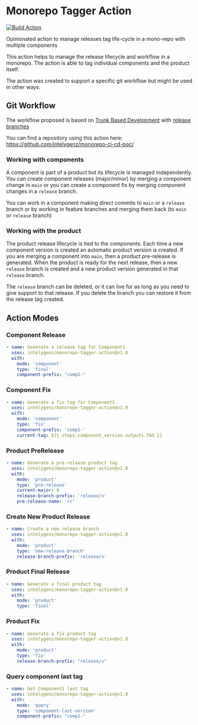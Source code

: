 # Monorepo Tagger Action

[![Build Action](https://github.com/intelygenz/monorepo-tagger-action/actions/workflows/release.yml/badge.svg)](https://github.com/intelygenz/monorepo-tagger-action/actions/workflows/release.yml)

Opinionated action to manage releases tag life-cycle in a mono-repo with multiple components

This action helps to manage the release lifecycle and workflow in a monorepo. The action is able to tag individual 
components and the product itself.

The action was created to support a specific git workflow but might be used in other ways.

## Git Workflow

The workflow proposed is based on [Trunk Based Development](https://trunkbaseddevelopment.com/) with 
[release branches](https://trunkbaseddevelopment.com/branch-for-release/)

You can find a repository using this action here: https://github.com/intelygenz/monorepo-ci-cd-poc/

### Working with components

A component is part of a product but its lifecycle is managed independently. You can create component releases (major/minor)
by merging a component change in `main` or you can create a component fix by merging component changes in a `release` branch.

You can work in a component making direct commits to `main` or a `release` branch or by working in feature branches and
merging them back (to `main` or `release` branch)

### Working with the product

The product release lifecycle is tied to the components. Each time a new component version is created an automatic product
version is created. If you are merging a component into `main`, then a product pre-release is generated. When the product
is ready for the next release, then a new `release` branch is created and a new product version generated in that `release` branch.

The `release` branch can be deleted, or it can live for as long as you need to give support to that release. If you delete
the branch you can restore it from the release tag created.

## Action Modes

### Component Release

```yaml
- name: Generate a release tag for Component1
  uses: intelygenz/monorepo-tagger-action@v1.0
  with:
    mode: 'component'
    type: 'final'
    component-prefix: "comp1-"
```

### Component Fix

```yaml
- name: Generate a fix tag for Component1
  uses: intelygenz/monorepo-tagger-action@v1.0
  with:
    mode: 'component'
    type: 'fix'
    component-prefix: 'comp1-'
    current-tag: ${{ steps.component_version.outputs.TAG }}
```

### Product PreRelease  

```yaml
- name: Generate a pre-release product tag
  uses: intelygenz/monorepo-tagger-action@v1.0
  with:
    mode: 'product'
    type: 'pre-release'
    current-major: 0
    release-branch-prefix: 'release/v'
    pre-release-name: 'rc'
```

### Create New Product Release

```yaml
- name: Create a new release branch
  uses: intelygenz/monorepo-tagger-action@v1.0
  with:
    mode: 'product'
    type: 'new-release-branch'
    release-branch-prefix: 'release/v'
```

### Product Final Release

```yaml
- name: Generate a final product tag
  uses: intelygenz/monorepo-tagger-action@v1.0
  with:
    mode: 'product'
    type: 'final'
```

### Product Fix

```yaml
- name: Generate a fix product tag
  uses: intelygenz/monorepo-tagger-action@v1.0
  with:
    mode: 'product'
    type: 'fix'
    release-branch-prefix: "release/v"
```

### Query component last tag

```yaml
- name: Get Component1 last tag
  uses: intelygenz/monorepo-tagger-action@v1.0
  with:
    mode: 'query'
    type: 'component-last-version'
    component-prefix: "comp1-"
```